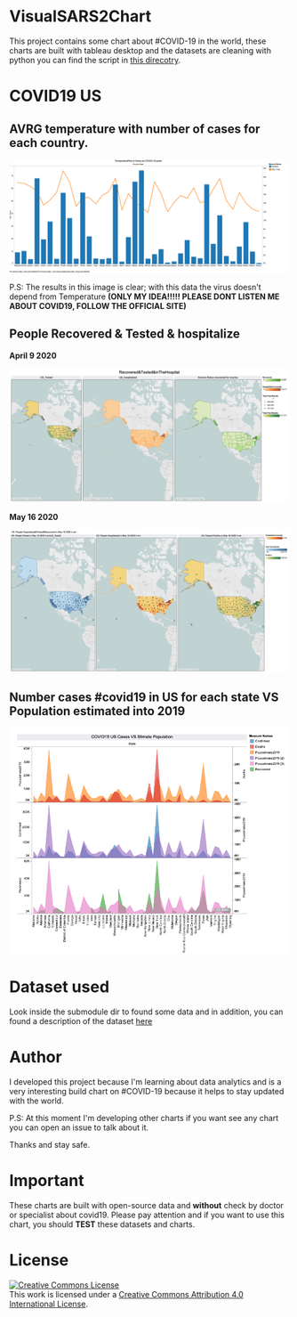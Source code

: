 # VisualSARS2Chart

This project contains some chart about #COVID-19 in the world, these charts are built with tableau desktop and the datasets are cleaning with python
you can find the script in [this direcotry](src/pyvcs-filter).

# COVID19 US

## AVRG temperature with number of cases for each country.

![](subproject/covid19_us/PUB_TemperatureFilter&Contry_COVID-19-world.png)

P.S: The results in this image is clear; with this data the virus doesn't depend from Temperature **(ONLY MY IDEA!!!!! PLEASE DONT LISTEN ME ABOUT COVID19, FOLLOW THE OFFICIAL SITE)**

## People Recovered & Tested & hospitalize

**April 9 2020**

![](subproject/covid19_us/Recovered&Tested&inTheHospital_April_9.png)

**May 16 2020**

![](subproject/covid19_us/Recovered&Tested&inTheHospital_May_15.png)

## Number cases #covid19 in US for each state **VS** Population estimated into 2019

![](subproject/covid19_us/CasesVsPopulation/May_16_2020.png)

# Dataset used

Look inside the submodule dir to found some data and in addition, you can found a description of the dataset [here](data/README.md)

# Author

I developed this project because I'm learning about data analytics and is a very interesting build chart on #COVID-19 because it helps to stay updated with the world.

P.S: At this moment I'm developing other charts if you want see any chart you can open an issue to talk about it.

Thanks and stay safe.

# Important

These charts are built with open-source data and **without** check by doctor or specialist about covid19. Please pay attention and if you want to use this chart, you should **TEST** these datasets and charts.

# License

<a rel="license" href="http://creativecommons.org/licenses/by/4.0/"><img alt="Creative Commons License" style="border-width:0" src="https://i.creativecommons.org/l/by/4.0/88x31.png" /></a><br />This work is licensed under a <a rel="license" href="http://creativecommons.org/licenses/by/4.0/">Creative Commons Attribution 4.0 International License</a>.